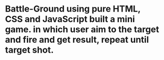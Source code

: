 # Battle-Ground using pure HTML, CSS and JavaScript built a mini game. in which user aim to the target and fire and get result, repeat until target shot.

